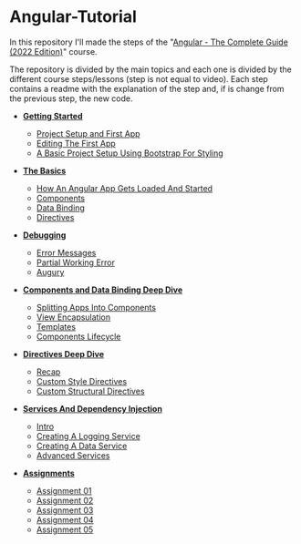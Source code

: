 # Angular-Tutorial
In this repository I'll made the steps of the 
"[Angular - The Complete Guide (2022 Edition)](https://www.udemy.com/the-complete-guide-to-angular-2/)" course.

The repository is divided by the main topics and
each one is divided by the different course steps/lessons (step is not equal to video).
Each step contains a readme with the explanation of the step and,
if is change from the previous step, the new code.

- [**Getting Started**](./00%20-%20Getting%20Started/readme.md)
    - [Project Setup and First App](./00%20-%20Getting%20Started/readme.md#project-setup-and-first-app)
    - [Editing The First App](./00%20-%20Getting%20Started/readme.md#editing-the-first-app)
    - [A Basic Project Setup Using Bootstrap For Styling](./00%20-%20Getting%20Started/readme.md#a-basic-project-setup-using-bootstrap-for-styling)
- [**The Basics**](./01%20-%20The%20Basics/readme.md)
    - [How An Angular App Gets Loaded And Started](./01%20-%20The%20Basics/readme.md#how-an-angular-app-gets-loaded-and-started)
    - [Components](./01%20-%20The%20Basics/readme.md#components)
    - [Data Binding](./01%20-%20The%20Basics/readme.md#data-binding)
    - [Directives](./01%20-%20The%20Basics/readme.md#directives)
- [**Debugging**](./02%20-%20Debugging/readme.md)
    - [Error Messages](./02%20-%20Debugging/readme.md#error-messages)
    - [Partial Working Error](./02%20-%20Debugging/readme.md#partial-working-error)
    - [Augury](./02%20-%20Debugging/readme.md#augury)
- [**Components and Data Binding Deep Dive**](./03%20-%20Components%20and%20Databinding%20Deep%20Dive/readme.md)
    - [Splitting Apps Into Components](./03%20-%20Components%20and%20Databinding%20Deep%20Dive/readme.md#splitting-apps-into-components)
    - [View Encapsulation](./03%20-%20Components%20and%20Databinding%20Deep%20Dive/readme.md#view-incapsulation)
    - [Templates](./03%20-%20Components%20and%20Databinding%20Deep%20Dive/readme.md#templates)
    - [Components Lifecycle](./03%20-%20Components%20and%20Databinding%20Deep%20Dive/readme.md#components-lifecycle)
- [**Directives Deep Dive**](./04%20-%20Directives%20Deep%20Dive/readme.md)
    - [Recap](./04%20-%20Directives%20Deep%20Dive/readme.md#recap)
    - [Custom Style Directives](./04%20-%20Directives%20Deep%20Dive/readme.md#custom-style-directives)
    - [Custom Structural Directives](./04%20-%20Directives%20Deep%20Dive/readme.md#custom-structural-directives)
- [**Services And Dependency Injection**](./05%20-%20Services%20And%20Dependency%20Injection/readme.md)
    - [Intro](./05%20-%20Services%20And%20Dependency%20Injection/readme.md#intro)
    - [Creating A Logging Service](./05%20-%20Services%20And%20Dependency%20Injection/readme.md#creating-a-logging-service)
    - [Creating A Data Service](./05%20-%20Services%20And%20Dependency%20Injection/readme.md#creating-a-data-service)
    - [Advanced Services](./05%20-%20Services%20And%20Dependency%20Injection/readme.md#advanced-services)

- [**Assignments**](./99%20-%20Assignments/readme.md)
    - [Assignment 01](./99%20-%20Assignments/readme.md#assignment-01)
    - [Assignment 02](./99%20-%20Assignments/readme.md#assignment-02)
    - [Assignment 03](./99%20-%20Assignments/readme.md#assignment-03)
    - [Assignment 04](./99%20-%20Assignments/readme.md#assignment-04)
    - [Assignment 05](./99%20-%20Assignments/readme.md#assignment-05)

